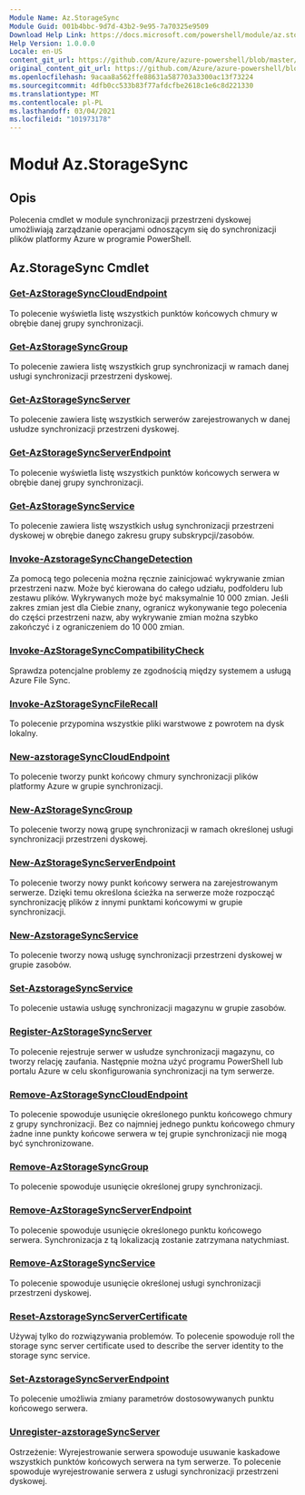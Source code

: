 ```yaml
---
Module Name: Az.StorageSync
Module Guid: 001b4bbc-9d7d-43b2-9e95-7a70325e9509
Download Help Link: https://docs.microsoft.com/powershell/module/az.storagesync
Help Version: 1.0.0.0
Locale: en-US
content_git_url: https://github.com/Azure/azure-powershell/blob/master/src/StorageSync/StorageSync/help/Az.StorageSync.md
original_content_git_url: https://github.com/Azure/azure-powershell/blob/master/src/StorageSync/StorageSync/help/Az.StorageSync.md
ms.openlocfilehash: 9acaa8a562ffe88631a587703a3300ac13f73224
ms.sourcegitcommit: 4dfb0cc533b83f77afdcfbe2618c1e6c8d221330
ms.translationtype: MT
ms.contentlocale: pl-PL
ms.lasthandoff: 03/04/2021
ms.locfileid: "101973178"
---
```

# Moduł Az.StorageSync
## Opis
Polecenia cmdlet w module synchronizacji przestrzeni dyskowej umożliwiają zarządzanie operacjami odnoszącym się do synchronizacji plików platformy Azure w programie PowerShell.

## Az.StorageSync Cmdlet
### [Get-AzStorageSyncCloudEndpoint](Get-AzStorageSyncCloudEndpoint.md)
To polecenie wyświetla listę wszystkich punktów końcowych chmury w obrębie danej grupy synchronizacji.

### [Get-AzStorageSyncGroup](Get-AzStorageSyncGroup.md)
To polecenie zawiera listę wszystkich grup synchronizacji w ramach danej usługi synchronizacji przestrzeni dyskowej.

### [Get-AzStorageSyncServer](Get-AzStorageSyncServer.md)
To polecenie zawiera listę wszystkich serwerów zarejestrowanych w danej usłudze synchronizacji przestrzeni dyskowej.

### [Get-AzStorageSyncServerEndpoint](Get-AzStorageSyncServerEndpoint.md)
To polecenie wyświetla listę wszystkich punktów końcowych serwera w obrębie danej grupy synchronizacji.

### [Get-AzStorageSyncService](Get-AzStorageSyncService.md)
To polecenie zawiera listę wszystkich usług synchronizacji przestrzeni dyskowej w obrębie danego zakresu grupy subskrypcji/zasobów.

### [Invoke-AzstorageSyncChangeDetection](Invoke-AzStorageSyncChangeDetection.md)
Za pomocą tego polecenia można ręcznie zainicjować wykrywanie zmian przestrzeni nazw. Może być kierowana do całego udziału, podfolderu lub zestawu plików. Wykrywanych może być maksymalnie 10 000 zmian. Jeśli zakres zmian jest dla Ciebie znany, ogranicz wykonywanie tego polecenia do części przestrzeni nazw, aby wykrywanie zmian można szybko zakończyć i z ograniczeniem do 10 000 zmian.

### [Invoke-AzStorageSyncCompatibilityCheck](Invoke-AzStorageSyncCompatibilityCheck.md)
Sprawdza potencjalne problemy ze zgodnością między systemem a usługą Azure File Sync.

### [Invoke-AzStorageSyncFileRecall](Invoke-AzStorageSyncFileRecall.md)
To polecenie przypomina wszystkie pliki warstwowe z powrotem na dysk lokalny.

### [New-azstorageSyncCloudEndpoint](New-AzStorageSyncCloudEndpoint.md)
To polecenie tworzy punkt końcowy chmury synchronizacji plików platformy Azure w grupie synchronizacji.

### [New-AzStorageSyncGroup](New-AzStorageSyncGroup.md)
To polecenie tworzy nową grupę synchronizacji w ramach określonej usługi synchronizacji przestrzeni dyskowej.

### [New-AzStorageSyncServerEndpoint](New-AzStorageSyncServerEndpoint.md)
To polecenie tworzy nowy punkt końcowy serwera na zarejestrowanym serwerze. Dzięki temu określona ścieżka na serwerze może rozpocząć synchronizację plików z innymi punktami końcowymi w grupie synchronizacji.

### [New-AzstorageSyncService](New-AzStorageSyncService.md)
To polecenie tworzy nową usługę synchronizacji przestrzeni dyskowej w grupie zasobów.

### [Set-AzstorageSyncService](New-AzStorageSyncService.md)
To polecenie ustawia usługę synchronizacji magazynu w grupie zasobów.

### [Register-AzStorageSyncServer](Register-AzStorageSyncServer.md)
To polecenie rejestruje serwer w usłudze synchronizacji magazynu, co tworzy relację zaufania. Następnie można użyć programu PowerShell lub portalu Azure w celu skonfigurowania synchronizacji na tym serwerze.

### [Remove-AzStorageSyncCloudEndpoint](Remove-AzStorageSyncCloudEndpoint.md)
To polecenie spowoduje usunięcie określonego punktu końcowego chmury z grupy synchronizacji. Bez co najmniej jednego punktu końcowego chmury żadne inne punkty końcowe serwera w tej grupie synchronizacji nie mogą być synchronizowane.

### [Remove-AzStorageSyncGroup](Remove-AzStorageSyncGroup.md)
To polecenie spowoduje usunięcie określonej grupy synchronizacji.

### [Remove-AzStorageSyncServerEndpoint](Remove-AzStorageSyncServerEndpoint.md)
To polecenie spowoduje usunięcie określonego punktu końcowego serwera. Synchronizacja z tą lokalizacją zostanie zatrzymana natychmiast.

### [Remove-AzStorageSyncService](Remove-AzStorageSyncService.md)
To polecenie spowoduje usunięcie określonej usługi synchronizacji przestrzeni dyskowej.

### [Reset-AzstorageSyncServerCertificate](Reset-AzStorageSyncServerCertificate.md)
Używaj tylko do rozwiązywania problemów. To polecenie spowoduje roll the storage sync server certificate used to describe the server identity to the storage sync service.

### [Set-AzstorageSyncServerEndpoint](Set-AzStorageSyncServerEndpoint.md)
To polecenie umożliwia zmiany parametrów dostosowywanych punktu końcowego serwera.

### [Unregister-azstorageSyncServer](Unregister-AzStorageSyncServer.md)
Ostrzeżenie: Wyrejestrowanie serwera spowoduje usuwanie kaskadowe wszystkich punktów końcowych serwera na tym serwerze. To polecenie spowoduje wyrejestrowanie serwera z usługi synchronizacji przestrzeni dyskowej.

